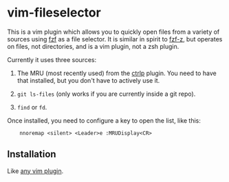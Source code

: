 # vim-fileselector

This is a vim plugin which allows you to quickly open files from a variety of
sources using [fzf](https://github.com/junegunn/fzf) as a file selector. It is similar in spirit to
[fzf-z](https://github.com/andrewferrier/fzf-z), but operates on files, not
directories, and is a vim plugin, not a zsh plugin.

Currently it uses three sources:

1. The MRU (most recently used) from the
   [ctrlp](https://github.com/kien/ctrlp.vim) plugin. You need to have that
   installed, but you don't have to actively use it.

1. `git ls-files` (only works if you are currently inside a git repo).

1. `find` or `fd`.

Once installed, you need to configure a key to open the list, like this:

```
    nnoremap <silent> <Leader>e :MRUDisplay<CR>
```

## Installation

Like [any vim
plugin](https://vi.stackexchange.com/questions/613/how-do-i-install-a-plugin-in-vim-vi).
